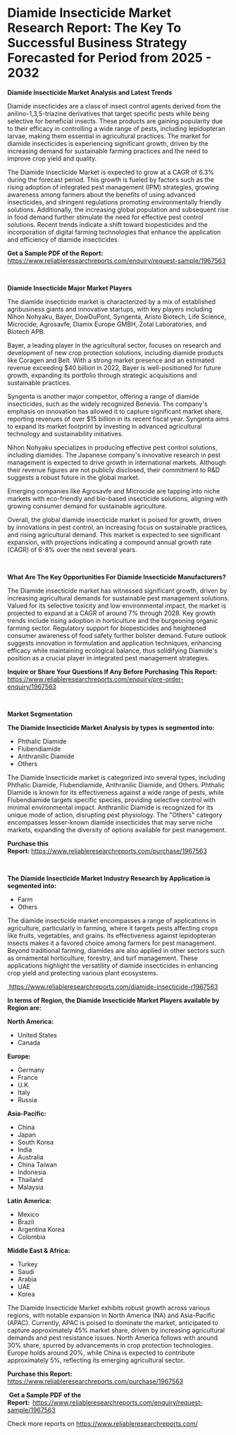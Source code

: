 <p><h1>Diamide Insecticide Market Research Report: The Key To Successful Business Strategy Forecasted for Period from 2025 - 2032</h1></p><p><strong>Diamide Insecticide Market Analysis and Latest Trends</strong></p>
<p><p>Diamide insecticides are a class of insect control agents derived from the anilino-1,3,5-triazine derivatives that target specific pests while being selective for beneficial insects. These products are gaining popularity due to their efficacy in controlling a wide range of pests, including lepidopteran larvae, making them essential in agricultural practices. The market for diamide insecticides is experiencing significant growth, driven by the increasing demand for sustainable farming practices and the need to improve crop yield and quality.</p><p>The Diamide Insecticide Market is expected to grow at a CAGR of 6.3% during the forecast period. This growth is fueled by factors such as the rising adoption of integrated pest management (IPM) strategies, growing awareness among farmers about the benefits of using advanced insecticides, and stringent regulations promoting environmentally friendly solutions. Additionally, the increasing global population and subsequent rise in food demand further stimulate the need for effective pest control solutions. Recent trends indicate a shift toward biopesticides and the incorporation of digital farming technologies that enhance the application and efficiency of diamide insecticides.</p></p>
<p><strong>Get a Sample PDF of the Report:&nbsp;</strong> <a href="https://www.reliableresearchreports.com/enquiry/request-sample/1967563?utm_campaign=2487&utm_medium=2&utm_source=Github&utm_content=ia&utm_term=30032025&utm_id=diamide-insecticide">https://www.reliableresearchreports.com/enquiry/request-sample/1967563</a></p>
<p>&nbsp;</p>
<p><strong>Diamide Insecticide Major Market Players</strong></p>
<p><p>The diamide insecticide market is characterized by a mix of established agribusiness giants and innovative startups, with key players including Nihon Nohyaku, Bayer, DowDuPont, Syngenta, Aristo Biotech, Life Science, Microcide, Agrosavfe, Diamix Europe GMBH, Zotal Laboratories, and Biotech APB. </p><p>Bayer, a leading player in the agricultural sector, focuses on research and development of new crop protection solutions, including diamide products like Coragen and Belt. With a strong market presence and an estimated revenue exceeding $40 billion in 2022, Bayer is well-positioned for future growth, expanding its portfolio through strategic acquisitions and sustainable practices.</p><p>Syngenta is another major competitor, offering a range of diamide insecticides, such as the widely recognized Benevia. The company's emphasis on innovation has allowed it to capture significant market share, reporting revenues of over $15 billion in its recent fiscal year. Syngenta aims to expand its market footprint by investing in advanced agricultural technology and sustainability initiatives.</p><p>Nihon Nohyaku specializes in producing effective pest control solutions, including diamides. The Japanese company's innovative research in pest management is expected to drive growth in international markets. Although their revenue figures are not publicly disclosed, their commitment to R&D suggests a robust future in the global market.</p><p>Emerging companies like Agrosavfe and Microcide are tapping into niche markets with eco-friendly and bio-based insecticide solutions, aligning with growing consumer demand for sustainable agriculture.</p><p>Overall, the global diamide insecticide market is poised for growth, driven by innovations in pest control, an increasing focus on sustainable practices, and rising agricultural demand. This market is expected to see significant expansion, with projections indicating a compound annual growth rate (CAGR) of 6-8% over the next several years.</p></p>
<p>&nbsp;</p>
<p><strong>What Are The Key Opportunities For Diamide Insecticide Manufacturers?</strong></p>
<p><p>The Diamide insecticide market has witnessed significant growth, driven by increasing agricultural demands for sustainable pest management solutions. Valued for its selective toxicity and low environmental impact, the market is projected to expand at a CAGR of around 7% through 2028. Key growth trends include rising adoption in horticulture and the burgeoning organic farming sector. Regulatory support for biopesticides and heightened consumer awareness of food safety further bolster demand. Future outlook suggests innovation in formulation and application techniques, enhancing efficacy while maintaining ecological balance, thus solidifying Diamide's position as a crucial player in integrated pest management strategies.</p></p>
<p><strong>Inquire or Share Your Questions If Any Before Purchasing This Report:</strong> <a href="https://www.reliableresearchreports.com/enquiry/pre-order-enquiry/1967563?utm_campaign=2487&utm_medium=2&utm_source=Github&utm_content=ia&utm_term=30032025&utm_id=diamide-insecticide">https://www.reliableresearchreports.com/enquiry/pre-order-enquiry/1967563</a></p>
<p>&nbsp;</p>
<p><strong>Market Segmentation</strong></p>
<p><strong>The Diamide Insecticide Market Analysis by types is segmented into:</strong></p>
<p><ul><li>Phthalic Diamide</li><li>Flubendiamide</li><li>Anthranilic Diamide</li><li>Others</li></ul></p>
<p><p>The Diamide Insecticide market is categorized into several types, including Phthalic Diamide, Flubendiamide, Anthranilic Diamide, and Others. Phthalic Diamide is known for its effectiveness against a wide range of pests, while Flubendiamide targets specific species, providing selective control with minimal environmental impact. Anthranilic Diamide is recognized for its unique mode of action, disrupting pest physiology. The "Others" category encompasses lesser-known diamide insecticides that may serve niche markets, expanding the diversity of options available for pest management.</p></p>
<p><strong>Purchase this Report:&nbsp;</strong><a href="https://www.reliableresearchreports.com/purchase/1967563?utm_campaign=2487&utm_medium=2&utm_source=Github&utm_content=ia&utm_term=30032025&utm_id=diamide-insecticide">https://www.reliableresearchreports.com/purchase/1967563</a></p>
<p>&nbsp;</p>
<p><strong>The Diamide Insecticide Market Industry Research by Application is segmented into:</strong></p>
<p><ul><li>Farm</li><li>Others</li></ul></p>
<p><p>The diamide insecticide market encompasses a range of applications in agriculture, particularly in farming, where it targets pests affecting crops like fruits, vegetables, and grains. Its effectiveness against lepidopteran insects makes it a favored choice among farmers for pest management. Beyond traditional farming, diamides are also applied in other sectors such as ornamental horticulture, forestry, and turf management. These applications highlight the versatility of diamide insecticides in enhancing crop yield and protecting various plant ecosystems.</p></p>
<p><a href="https://www.reliableresearchreports.com/diamide-insecticide-r1967563?utm_campaign=2487&utm_medium=2&utm_source=Github&utm_content=ia&utm_term=30032025&utm_id=diamide-insecticide">&nbsp;https://www.reliableresearchreports.com/diamide-insecticide-r1967563</a></p>
<p><strong>In terms of Region, the Diamide Insecticide Market Players available by Region are:</strong></p>
<p>
    <p> <strong> North America: </strong>
        <ul>
            <li>United States</li>
            <li>Canada</li>
        </ul>
        </p> 
    <p> <strong> Europe: </strong>
        <ul>
            <li>Germany</li>
            <li>France</li>
            <li>U.K.</li>
            <li>Italy</li>
            <li>Russia</li>
        </ul>
        </p> 
    <p> <strong> Asia-Pacific: </strong>
        <ul>
            <li>China</li>
            <li>Japan</li>
            <li>South Korea</li>
            <li>India</li>
            <li>Australia</li>
            <li>China Taiwan</li>
            <li>Indonesia</li>
            <li>Thailand</li>
            <li>Malaysia</li>
        </ul>
        </p> 
    <p> <strong> Latin America: </strong>
        <ul>
            <li>Mexico</li>
            <li>Brazil</li>
            <li>Argentina Korea</li>
            <li>Colombia</li>
        </ul>
        </p> 
    <p> <strong> Middle East & Africa: </strong>
        <ul>
            <li>Turkey</li>
            <li>Saudi</li>
            <li>Arabia</li>
            <li>UAE</li>
            <li>Korea</li>
        </ul>
    </p>
    </p>
<p><p>The Diamide Insecticide Market exhibits robust growth across various regions, with notable expansion in North America (NA) and Asia-Pacific (APAC). Currently, APAC is poised to dominate the market, anticipated to capture approximately 45% market share, driven by increasing agricultural demands and pest resistance issues. North America follows with around 30% share, spurred by advancements in crop protection technologies. Europe holds around 20%, while China is expected to contribute approximately 5%, reflecting its emerging agricultural sector.</p></p>
<p><strong>Purchase this Report: </strong><a href="https://www.reliableresearchreports.com/purchase/1967563?utm_campaign=2487&utm_medium=2&utm_source=Github&utm_content=ia&utm_term=30032025&utm_id=diamide-insecticide">https://www.reliableresearchreports.com/purchase/1967563</a></p>
<p>&nbsp;<strong>Get a Sample PDF of the Report:&nbsp;&nbsp;</strong><a href="https://www.reliableresearchreports.com/enquiry/request-sample/1967563?utm_campaign=2487&utm_medium=2&utm_source=Github&utm_content=ia&utm_term=30032025&utm_id=diamide-insecticide">https://www.reliableresearchreports.com/enquiry/request-sample/1967563</a></p>
<p><strong></strong></p>
<p>Check more reports on <a href="https://www.reliableresearchreports.com/?utm_campaign=2487&utm_medium=2&utm_source=Github&utm_content=ia&utm_term=30032025&utm_id=diamide-insecticide">https://www.reliableresearchreports.com/</a></p>